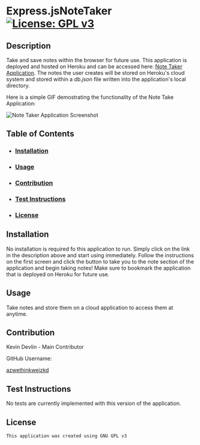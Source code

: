 # Express.jsNoteTaker [![License: GPL v3](https://img.shields.io/badge/License-GPLv3-blue.svg)](https://www.gnu.org/licenses/gpl-3.0)

## Description

Take and save notes within the browser for future use. This application is deployed and hosted on Heroku and can be accessed here: [Note Taker Application](https://express-js-note-taker-kd.herokuapp.com/). The notes the user creates will be stored on Heroku's cloud system and stored within a _db.json_ file written into the application's local directory.

Here is a simple GIF demostrating the functionality of the Note Take Application:

![Note Taker Application Screenshot](public/assets/gif/screenshot.gif)

## Table of Contents

- ### [Installation](#installation)

- ### [Usage](#usage)

- ### [Contribution](#contribution)

- ### [Test Instructions](#testInstructions)

- ### [License](#License)

## Installation

No installation is required fo this application to run. Simply click on the link in the description above and start using immediately. Follow the instructions on the first screen and click the button to take you to the note section of the application and begin taking notes! Make sure to bookmark the application that is deployed on Heroku for future use.

## Usage

Take notes and store them on a cloud application to access them at anytime.

## Contribution

Kevin Devlin - Main Contributor

GitHub Username:

[azwethinkweizkd](https://github.com/azwethinkweizkd)

## Test Instructions

No tests are currently implemented with this version of the application.

## License

    This application was created using GNU GPL v3
